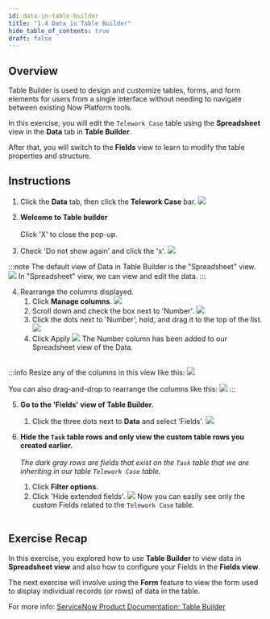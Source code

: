 ```yaml
---
id: data-in-table-builder
title: "1.4 Data in Table Builder"
hide_table_of_contents: true
draft: false
---
```


## Overview 

Table Builder is used to design and customize tables, forms, and form elements for users from a single interface without needing to navigate between existing Now Platform tools. 

In this exercise, you will edit the `Telework Case` table using the **Spreadsheet** view in the **Data** tab in **Table Builder**.  

After that, you will switch to the **Fields** view to learn to modify the table properties and structure.

## Instructions

1. Click the **Data** tab, then click the **Telework Case** bar. 
![](../images/2023-10-19-12-47-36.png)


2. **Welcome to Table builder**<br/><br/>
Click 'X' to close the pop-up.


3. Check 'Do not show again' and click the 'x'.
![](../images/2023-10-19-12-59-42.png)


:::note
The default view of Data in Table Builder is the "Spreadsheet" view. 
![](../images/2023-10-19-13-04-46.png)
In "Spreadsheet" view, we can view and edit the data.
:::

4. Rearrange the columns displayed. 
   1. Click **Manage columns**.
   ![](../images/2023-10-19-13-06-31.png)
   2. Scroll down and check the box next to 'Number'.
   ![](../images/2023-10-19-13-11-49.png)
   3. Click the dots next to 'Number', hold, and drag it to the top of the list. 
   ![](../images/2023-10-19_13-12-40.gif)
   4. Click <span className="button-purple">Apply</span>
   ![](../images/2023-10-19-13-16-00.png)
   The Number column has been added to our Spreadsheet view of the Data.<br/><br/>

:::info
Resize any of the columns in this view like this:
![](../images/2023-10-19_13-17-56.gif)

You can also drag-and-drop to rearrange the columns like this:
![](../images/2023-10-19_13-25-00.gif)
:::

5. **Go to the 'Fields' view of Table Builder.** 
   1. Click the three dots next to **Data** and select 'Fields'.
   ![](../images/2023-10-19-13-35-35.png)


6. **Hide the `Task` table rows and only view the custom table rows you created earlier.**<br/><br/>
_The dark gray rows are fields that exist on the `Task` table that we are inheriting in our table `Telework Case` table._<br/>
   1. Click **Filter options**. 
   2. Click 'Hide extended fields'.
    ![](../images/2023-10-19-13-37-33.png)
Now you can easily see only the custom Fields related to the `Telework Case` table.<br/><br/>

## Exercise Recap

In this exercise, you explored how to use **Table Builder** to view data in **Spreadsheet view** and also how to configure your Fields in the **Fields view**.

The next exercise will involve using the **Form** feature to view the form used to display individual records (or rows) of data in the table.

For more info: [ServiceNow Product Documentation: Table Builder](https://docs.servicenow.com/csh?topicname=tb-landing-page.html&version=latest)